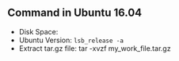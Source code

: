 ## Command in Ubuntu 16.04
 - Disk Space: 
 - Ubuntu Version: `lsb_release -a`
 - Extract tar.gz file: tar -xvzf my_work_file.tar.gz
